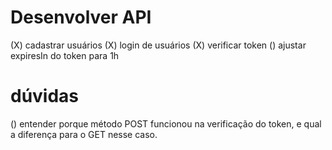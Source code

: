 
# Desenvolver API
(X) cadastrar usuários
(X) login de usuários
(X) verificar token
() ajustar expiresIn do token para 1h

# dúvidas
() entender porque método POST funcionou na verificação do token, e qual a diferença para o GET nesse caso.